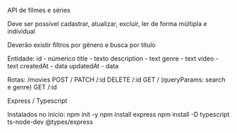 API de filmes e séries

Deve ser possível cadastrar, atualizar, excluir, ler de forma múltipla e individual

Deverão existir filtros por gênero e busca por título

Entidade:
id - númerico 
title - texto
description - text 
genre - text 
video - text 
createdAt - data 
updatedAt - data

Rotas: 
/movies
POST / 
PATCH /:id
DELETE /:id
GET / (queryParams: search e genre) 
GET /:id

Express / Typescript


Instalados no início:
    npm init -y
    npm install express
    npm install -D typescript ts-node-dev @types/express